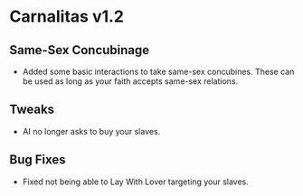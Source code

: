 # Carnalitas v1.2

## Same-Sex Concubinage

* Added some basic interactions to take same-sex concubines. These can be used as long as your faith accepts same-sex relations.

## Tweaks

* AI no longer asks to buy your slaves.

## Bug Fixes

* Fixed not being able to Lay With Lover targeting your slaves.